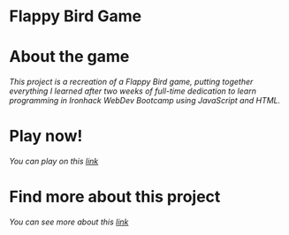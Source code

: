 # Flappy Bird Game
# About the game
###### This project is a recreation of a Flappy Bird game, putting together everything I learned after two weeks of full-time dedication to learn programming in Ironhack WebDev Bootcamp using JavaScript and HTML.
# Play now!
###### You can play on this [link](https://filipe98freitas.github.io/Flappy-Bird-Game/)
# Find more about this project
###### You can see more about this [link]()
